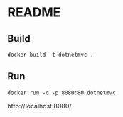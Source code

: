 # README

## Build
```
docker build -t dotnetmvc .
```

## Run
```
docker run -d -p 8080:80 dotnetmvc
```
http://localhost:8080/